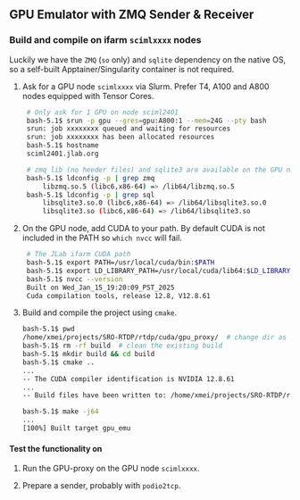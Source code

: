 ## GPU Emulator with ZMQ Sender & Receiver

### Build and compile on ifarm `scimlxxxx` nodes

Luckily we have the `ZMQ` (`so` only) and `sqlite` dependency on the native OS, so a self-built Apptainer/Singularity container is not required.

1. Ask for a GPU node `scimlxxxx` via Slurm. Prefer T4, A100 and A800 nodes equipped with Tensor Cores.

   ```bash
    # Only ask for 1 GPU on node sciml2401
    bash-5.1$ srun -p gpu --gres=gpu:A800:1 --mem=24G --pty bash
    srun: job xxxxxxxx queued and waiting for resources
    srun: job xxxxxxxx has been allocated resources
    bash-5.1$ hostname
    sciml2401.jlab.org

    # zmq lib (no heeder files) and sqlite3 are available on the GPU node
    bash-5.1$ ldconfig -p | grep zmq
        libzmq.so.5 (libc6,x86-64) => /lib64/libzmq.so.5
    bash-5.1$ ldconfig -p | grep sql
        libsqlite3.so.0 (libc6,x86-64) => /lib64/libsqlite3.so.0
        libsqlite3.so (libc6,x86-64) => /lib64/libsqlite3.so
   ```
   
2. On the GPU node, add CUDA to your path. By default CUDA is not included in the PATH so `which nvcc` will fail.
   ```bash
    # The JLab ifarm CUDA path
    bash-5.1$ export PATH=/usr/local/cuda/bin:$PATH
    bash-5.1$ export LD_LIBRARY_PATH=/usr/local/cuda/lib64:$LD_LIBRARY_PATH
    bash-5.1$ nvcc --version
    Built on Wed_Jan_15_19:20:09_PST_2025
    Cuda compilation tools, release 12.8, V12.8.61
   ```

3. Build and compile the project using `cmake`.
   ```bash
   bash-5.1$ pwd
   /home/xmei/projects/SRO-RTDP/rtdp/cuda/gpu_proxy/  # change dir as needed
   bash-5.1$ rm -rf build  # clean the existing build
   bash-5.1$ mkdir build && cd build
   bash-5.1$ cmake ..
   ...
   -- The CUDA compiler identification is NVIDIA 12.8.61
   ...
   -- Build files have been written to: /home/xmei/projects/SRO-RTDP/rtdp/cuda/gpu_proxy/build

   bash-5.1$ make -j64
   ...
   [100%] Built target gpu_emu
   ```


#### Test the functionality on 
1. Run the GPU-proxy on the GPU node `scimlxxxx`.

2. Prepare a sender, probably with `podio2tcp`.
